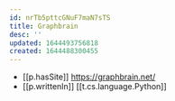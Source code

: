 ```yaml
---
id: nrTb5pttcGNuF7maN7sTS
title: Graphbrain
desc: ''
updated: 1644493756818
created: 1644488300455
---
```


- [[p.hasSite]] https://graphbrain.net/
- [[p.writtenIn]] [[t.cs.language.Python]]
